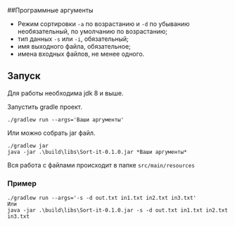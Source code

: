 
##Программные аргументы
- Режим сортировки `-a` по возрастанию и `-d` по убыванию необязательный, по умолчанию по возрастанию;
- тип данных `-s` или `-i`, обязательный;
- имя выходного файла, обязательное;
- имена входных файлов, не менее одного.
## Запуск
Для работы необходима jdk 8 и выше.

Запустить gradle проект.
```shell
./gradlew run --args='Ваши аргументы'
```
Или можно собрать jar файл.
```shell
./gradlew jar
java -jar .\build\libs\Sort-it-0.1.0.jar *Ваши аргументы*
```
Вся работа с файлами происходит в папке `src/main/resources`
### Пример
```shell
./gradlew run --args='-s -d out.txt in1.txt in2.txt in3.txt'
Или
java -jar .\build\libs\Sort-it-0.1.0.jar -s -d out.txt in1.txt in2.txt in3.txt
```